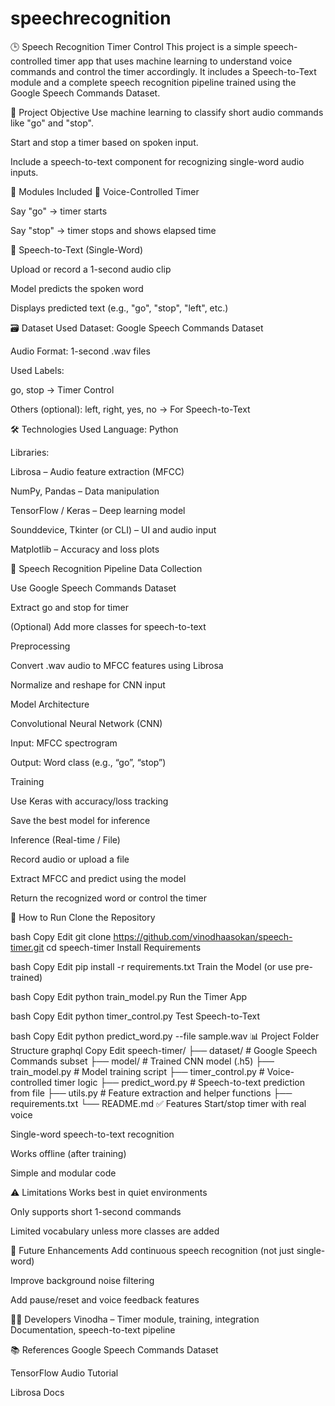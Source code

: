 # speechrecognition
🕒 Speech Recognition Timer Control
This project is a simple speech-controlled timer app that uses machine learning to understand voice commands and control the timer accordingly. It includes a Speech-to-Text module and a complete speech recognition pipeline trained using the Google Speech Commands Dataset.

🎯 Project Objective
Use machine learning to classify short audio commands like "go" and "stop".

Start and stop a timer based on spoken input.

Include a speech-to-text component for recognizing single-word audio inputs.

📁 Modules Included
🎤 Voice-Controlled Timer

Say "go" → timer starts

Say "stop" → timer stops and shows elapsed time

📝 Speech-to-Text (Single-Word)

Upload or record a 1-second audio clip

Model predicts the spoken word

Displays predicted text (e.g., "go", "stop", "left", etc.)

🗃️ Dataset Used
Dataset: Google Speech Commands Dataset

Audio Format: 1-second .wav files

Used Labels:

go, stop → Timer Control

Others (optional): left, right, yes, no → For Speech-to-Text

🛠️ Technologies Used
Language: Python

Libraries:

Librosa – Audio feature extraction (MFCC)

NumPy, Pandas – Data manipulation

TensorFlow / Keras – Deep learning model

Sounddevice, Tkinter (or CLI) – UI and audio input

Matplotlib – Accuracy and loss plots

🧠 Speech Recognition Pipeline
Data Collection

Use Google Speech Commands Dataset

Extract go and stop for timer

(Optional) Add more classes for speech-to-text

Preprocessing

Convert .wav audio to MFCC features using Librosa

Normalize and reshape for CNN input

Model Architecture

Convolutional Neural Network (CNN)

Input: MFCC spectrogram

Output: Word class (e.g., “go”, “stop”)

Training

Use Keras with accuracy/loss tracking

Save the best model for inference

Inference (Real-time / File)

Record audio or upload a file

Extract MFCC and predict using the model

Return the recognized word or control the timer

🚀 How to Run
Clone the Repository

bash
Copy
Edit
git clone https://github.com/vinodhaasokan/speech-timer.git
cd speech-timer
Install Requirements

bash
Copy
Edit
pip install -r requirements.txt
Train the Model (or use pre-trained)

bash
Copy
Edit
python train_model.py
Run the Timer App

bash
Copy
Edit
python timer_control.py
Test Speech-to-Text

bash
Copy
Edit
python predict_word.py --file sample.wav
📊 Project Folder Structure
graphql
Copy
Edit
speech-timer/
├── dataset/                  # Google Speech Commands subset
├── model/                    # Trained CNN model (.h5)
├── train_model.py            # Model training script
├── timer_control.py          # Voice-controlled timer logic
├── predict_word.py           # Speech-to-text prediction from file
├── utils.py                  # Feature extraction and helper functions
├── requirements.txt
└── README.md
✅ Features
Start/stop timer with real voice

Single-word speech-to-text recognition

Works offline (after training)

Simple and modular code

⚠️ Limitations
Works best in quiet environments

Only supports short 1-second commands

Limited vocabulary unless more classes are added

🔮 Future Enhancements
Add continuous speech recognition (not just single-word)

Improve background noise filtering

Add pause/reset and voice feedback features

👩‍💻 Developers
Vinodha – Timer module, training, integration
Documentation, speech-to-text pipeline

📚 References
Google Speech Commands Dataset

TensorFlow Audio Tutorial

Librosa Docs
